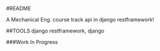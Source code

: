 #README

A Mechanical Eng. course track api in django restframework!

##TOOLS
django restframework, django

###Work In Progress
